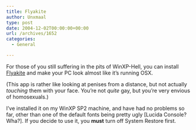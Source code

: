 ```yaml
---
title: Flyakite
author: Unxmaal
type: post
date: 2004-12-02T00:00:00+00:00
url: /archives/1652
categories:
  - General

---
```

For those of you still suffering in the pits of WinXP-Hell, you can install [Flyakite][1] and make your PC look almost like it&#8217;s running OSX. 

(This app is rather like looking at penises from a distance, but not actually _touching_ them with your face. You&#8217;re not _quite_ gay, but you&#8217;re very envious of homosexuals.)

I&#8217;ve installed it on my WinXP SP2 machine, and have had no problems so far, other than one of the default fonts being pretty ugly [Lucida Console? Wha?]. If you decide to use it, you **must** turn off System Restore first.

 [1]: http://osx.portraitofakite.com/index.htm